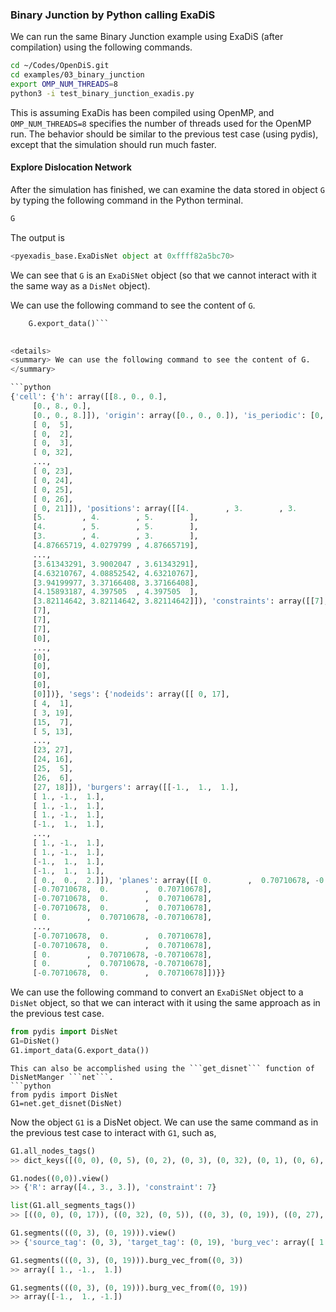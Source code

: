 ### Binary Junction by Python calling ExaDiS

We can run the same Binary Junction example using ExaDiS (after compilation) using the following commands.

```bash
cd ~/Codes/OpenDiS.git
cd examples/03_binary_junction
export OMP_NUM_THREADS=8
python3 -i test_binary_junction_exadis.py
```
This is assuming ExaDis has been compiled using OpenMP, and ```OMP_NUM_THREADS=8``` specifies the number of threads used for the OpenMP run.  The behavior should be similar to the previous test case (using pydis), except that the simulation should run much faster.

#### Explore Dislocation Network

After the simulation has finished, we can examine the data stored in object ```G``` by typing the following command in the Python terminal.
```python
G
```
The output is
```python
<pyexadis_base.ExaDisNet object at 0xffff82a5bc70>
```
We can see that ```G``` is an ```ExaDiSNet``` object (so that we cannot interact with it the same way as a ```DisNet``` object).

We can use the following command to see the content of ```G```.

  ```python
      G.export_data()```

      
<details>
  <summary> We can use the following command to see the content of G. 
  </summary>

 ```python
{'cell': {'h': array([[8., 0., 0.],
       [0., 8., 0.],
       [0., 0., 8.]]), 'origin': array([0., 0., 0.]), 'is_periodic': [0, 0, 0]}, 'nodes': {'tags': array([[ 0,  0],
       [ 0,  5],
       [ 0,  2],
       [ 0,  3],
       [ 0, 32],
       ...,
       [ 0, 23],
       [ 0, 24],
       [ 0, 25],
       [ 0, 26],
       [ 0, 21]]), 'positions': array([[4.        , 3.        , 3.        ],
       [5.        , 4.        , 5.        ],
       [4.        , 5.        , 5.        ],
       [3.        , 4.        , 3.        ],
       [4.87665719, 4.0279799 , 4.87665719],
       ...,
       [3.61343291, 3.9002047 , 3.61343291],
       [4.63210767, 4.08852542, 4.63210767],
       [3.94199977, 3.37166408, 3.37166408],
       [4.15893187, 4.397505  , 4.397505  ],
       [3.82114642, 3.82114642, 3.82114642]]), 'constraints': array([[7],
       [7],
       [7],
       [7],
       [0],
       ...,
       [0],
       [0],
       [0],
       [0],
       [0]])}, 'segs': {'nodeids': array([[ 0, 17],
       [ 4,  1],
       [ 3, 19],
       [15,  7],
       [ 5, 13],
       ...,
       [23, 27],
       [24, 16],
       [25,  5],
       [26,  6],
       [27, 18]]), 'burgers': array([[-1.,  1.,  1.],
       [ 1., -1.,  1.],
       [ 1., -1.,  1.],
       [ 1., -1.,  1.],
       [-1.,  1.,  1.],
       ...,
       [ 1., -1.,  1.],
       [ 1., -1.,  1.],
       [-1.,  1.,  1.],
       [-1.,  1.,  1.],
       [ 0.,  0.,  2.]]), 'planes': array([[ 0.        ,  0.70710678, -0.70710678],
       [-0.70710678,  0.        ,  0.70710678],
       [-0.70710678,  0.        ,  0.70710678],
       [-0.70710678,  0.        ,  0.70710678],
       [ 0.        ,  0.70710678, -0.70710678],
       ...,
       [-0.70710678,  0.        ,  0.70710678],
       [-0.70710678,  0.        ,  0.70710678],
       [ 0.        ,  0.70710678, -0.70710678],
       [ 0.        ,  0.70710678, -0.70710678],
       [-0.70710678,  0.        ,  0.70710678]])}}
```
     
</details>



We can use the following command to convert an ```ExaDiSNet``` object to a ```DisNet``` object, so that we can interact with it using the same approach as in the previous test case.
```python
from pydis import DisNet
G1=DisNet()
G1.import_data(G.export_data())
```

```{hint}
This can also be accomplished using the ```get_disnet``` function of DisNetManger ```net```.
```python
from pydis import DisNet
G1=net.get_disnet(DisNet)
```

Now the object ```G1``` is a DisNet object.  We can use the same command as in the previous test case to interact with ```G1```, such as,
```python
G1.all_nodes_tags()
>> dict_keys([(0, 0), (0, 5), (0, 2), (0, 3), (0, 32), (0, 1), (0, 6), (0, 7), (0, 8), (0, 9), (0, 30), (0, 11), (0, 28), (0, 13), (0, 14), (0, 27), (0, 16), (0, 17), (0, 4), (0, 19), (0, 20), (0, 31), (0, 22), (0, 23), (0, 24), (0, 25), (0, 26), (0, 21)])

G1.nodes((0,0)).view()
>> {'R': array([4., 3., 3.]), 'constraint': 7}

list(G1.all_segments_tags())
>> [((0, 0), (0, 17)), ((0, 32), (0, 5)), ((0, 3), (0, 19)), ((0, 27), (0, 7)), ((0, 1), (0, 13)), ((0, 6), (0, 22)), ((0, 7), (0, 23)), ((0, 8), (0, 24)), ((0, 9), (0, 25)), ((0, 20), (0, 26)), ((0, 11), (0, 27)), ((0, 20), (0, 28)), ((0, 13), (0, 21)), ((0, 14), (0, 30)), ((0, 28), (0, 8)), ((0, 16), (0, 32)), ((0, 17), (0, 9)), ((0, 4), (0, 31)), ((0, 19), (0, 11)), ((0, 30), (0, 2)), ((0, 31), (0, 20)), ((0, 22), (0, 14)), ((0, 23), (0, 21)), ((0, 24), (0, 16)), ((0, 25), (0, 1)), ((0, 26), (0, 6)), ((0, 21), (0, 4))]

G1.segments(((0, 3), (0, 19))).view()
>> {'source_tag': (0, 3), 'target_tag': (0, 19), 'burg_vec': array([ 1., -1.,  1.]), 'plane_normal': array([-0.70710678,  0.        ,  0.70710678])}

G1.segments(((0, 3), (0, 19))).burg_vec_from((0, 3))
>> array([ 1., -1.,  1.])

G1.segments(((0, 3), (0, 19))).burg_vec_from((0, 19))
>> array([-1.,  1., -1.])
```
